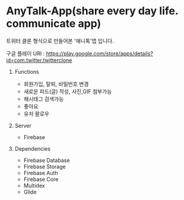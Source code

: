 # AnyTalk-App(share every day life. communicate app)


트위터 클론 형식으로 만들어본 '애니톡'앱 입니다.

구글 플레이 URI : https://play.google.com/store/apps/details?id=com.twitter.twitterclone


1. Functions
    * 회원가입, 탈퇴, 비밀번호 변경
    * 새로운 피드(글) 작성, 사진,GIF 첨부가능
    * 해시태그 검색가능
    * 좋아요
    * 유저 팔로우
 
 
2. Server
    * Firebase
 
3. Dependencies
    * Firebase Database
    * Firebase Storage
    * Firebase Auth
    * Firebase Core
    * Multidex
    * Glide
